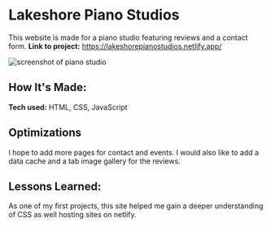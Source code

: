 # Lakeshore Piano Studios
This website is made for a piano studio featuring reviews and a contact form.
**Link to project:** https://lakeshorepianostudios.netlify.app/

![screenshot of piano studio](/images/lakeshorepianozoom.png)

## How It's Made:

**Tech used:** HTML, CSS, JavaScript

## Optimizations

I hope to add more pages for contact and events. I would also like to add a data cache and a tab image gallery for the reviews. 

## Lessons Learned:

As one of my first projects, this site helped me gain a deeper understanding of CSS as well hosting sites on netlify.


